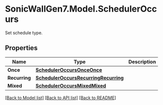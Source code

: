 # SonicWallGen7.Model.SchedulerOccurs
Set schedule type.

## Properties

Name | Type | Description | Notes
------------ | ------------- | ------------- | -------------
**Once** | [**SchedulerOccursOnceOnce**](SchedulerOccursOnceOnce.md) |  | [optional] 
**Recurring** | [**SchedulerOccursRecurringRecurring**](SchedulerOccursRecurringRecurring.md) |  | [optional] 
**Mixed** | [**SchedulerOccursMixedMixed**](SchedulerOccursMixedMixed.md) |  | [optional] 

[[Back to Model list]](../README.md#documentation-for-models) [[Back to API list]](../README.md#documentation-for-api-endpoints) [[Back to README]](../README.md)

